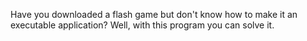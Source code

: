 Have you downloaded a flash game but don't know how to make it an executable application? 
Well, with this program you can solve it.
